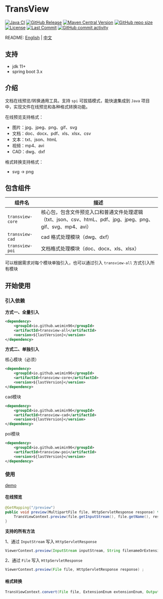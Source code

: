 # TransView

[![Java CI](https://github.com/weimin96/TransView/actions/workflows/ci.yml/badge.svg)](https://github.com/weimin96/TransView/actions/workflows/ci.yml)
[![GitHub Release](https://img.shields.io/github/v/release/weimin96/TransView)](https://github.com/weimin96/TransView/releases/)
[![Maven Central Version](https://img.shields.io/maven-central/v/io.github.weimin96/transview-all)](https://repo1.maven.org/maven2/io/github/weimin96/transview-all/)
[![GitHub repo size](https://img.shields.io/github/repo-size/weimin96/TransView)](https://github.com/weimin96/TransView/releases/)
[![License](https://img.shields.io/:license-apache-brightgreen.svg)](https://www.apache.org/licenses/LICENSE-2.0.html)
[![Last Commit](https://img.shields.io/github/last-commit/weimin96/TransView.svg)](https://github.com/weimin96/TransView)
[![GitHub commit activity](https://img.shields.io/github/commit-activity/m/weimin96/TransView.svg)](https://github.com/weimin96/TransView)

README: [English](README.md) | [中文](README-zh-CN.md)

## 支持

- jdk 11+
- spring boot 3.x

## 介绍

文档在线预览/转换通用工具。支持 `spi` 可拔插模式，能快速集成到 `Java` 项目中，实现文件在线预览和各种格式转换功能。

在线预览支持格式：
- 图片：jpg、jpeg、png、gif、svg
- 文档：doc、docx、pdf、xls、xlsx、csv
- 文本：txt、json、htmL
- 视频：mp4、avi
- CAD：dwg、dxf

格式转换支持格式：
- svg -> png

## 包含组件

| 组件名                | 描述                                                                        |
|--------------------|---------------------------------------------------------------------------|
| `transview-core` | 核心包，包含文件预览入口和普通文件处理逻辑（txt、json、csv、htmL、pdf、jpg、jpeg、png、gif、svg、mp4、avi） |
| `transview-cad`  | cad 格式处理模块（dwg、dxf）                                                       |
| `transview-poi`  | 文档格式处理模块（doc、docx、xls、xlsx）                                               

可以根据需求对每个模块单独引入，也可以通过引入 `transview-all` 方式引入所有模块

## 开始使用

### 引入依赖

**方式一、全量引入**

```xml
<dependency>
    <groupId>io.github.weimin96</groupId>
    <artifactId>transview-all</artifactId>
    <version>${lastVersion}</version>
</dependency>
```

**方式二、单独引入**

核心模块（必须）
```xml
<dependency>
    <groupId>io.github.weimin96</groupId>
    <artifactId>transview-core</artifactId>
    <version>${lastVersion}</version>
</dependency>
```

cad模块
```xml
<dependency>
    <groupId>io.github.weimin96</groupId>
    <artifactId>transview-cad</artifactId>
    <version>${lastVersion}</version>
</dependency>
```

poi模块
```xml
<dependency>
    <groupId>io.github.weimin96</groupId>
    <artifactId>transview-poi</artifactId>
    <version>${lastVersion}</version>
</dependency>
```

### 使用

[demo](https://github.com/weimin96/TransView/tree/main/transview-demo/src/main/java/com/wiblog/transview/demo)

#### 在线预览

```java
@GetMapping("/preview")
public void preview(MultipartFile file, HttpServletResponse response) throws IOException {
    TransViewContext.preview(file.getInputStream(), file.getName(), response);
}
```

**支持的所有方法**

1、通过 `InputStream` 写入 `HttpServletResponse`
```java
ViewerContext.preview(InputStream inputStream, String filenameOrExtension);
```

2、通过 `File` 写入 `HttpServletResponse`
```java
ViewerContext.preview(File file, HttpServletResponse response) ;
```

#### 格式转换

```java
TransViewContext.convert(File file, ExtensionEnum extensionEnum, OutputStream outputStream);
```